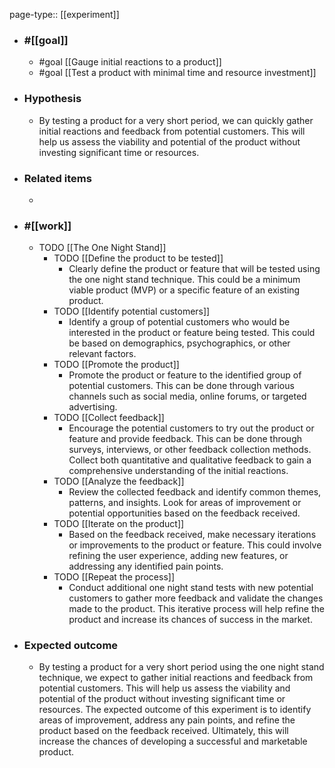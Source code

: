 page-type:: [[experiment]]



  - ### #[[goal]]
    - #goal [[Gauge initial reactions to a product]]
    - #goal [[Test a product with minimal time and resource investment]]
  - ### Hypothesis
    - By testing a product for a very short period, we can quickly gather initial reactions and feedback from potential customers. This will help us assess the viability and potential of the product without investing significant time or resources.
  - ### Related items
    - 
  - ### #[[work]]
    - TODO [[The One Night Stand]]
      - TODO [[Define the product to be tested]]
        - Clearly define the product or feature that will be tested using the one night stand technique. This could be a minimum viable product (MVP) or a specific feature of an existing product.
      - TODO [[Identify potential customers]]
        - Identify a group of potential customers who would be interested in the product or feature being tested. This could be based on demographics, psychographics, or other relevant factors.
      - TODO [[Promote the product]]
        - Promote the product or feature to the identified group of potential customers. This can be done through various channels such as social media, online forums, or targeted advertising.
      - TODO [[Collect feedback]]
        - Encourage the potential customers to try out the product or feature and provide feedback. This can be done through surveys, interviews, or other feedback collection methods. Collect both quantitative and qualitative feedback to gain a comprehensive understanding of the initial reactions.
      - TODO [[Analyze the feedback]]
        - Review the collected feedback and identify common themes, patterns, and insights. Look for areas of improvement or potential opportunities based on the feedback received.
      - TODO [[Iterate on the product]]
        - Based on the feedback received, make necessary iterations or improvements to the product or feature. This could involve refining the user experience, adding new features, or addressing any identified pain points.
      - TODO [[Repeat the process]]
        - Conduct additional one night stand tests with new potential customers to gather more feedback and validate the changes made to the product. This iterative process will help refine the product and increase its chances of success in the market.
  - ### Expected outcome
    - By testing a product for a very short period using the one night stand technique, we expect to gather initial reactions and feedback from potential customers. This will help us assess the viability and potential of the product without investing significant time or resources. The expected outcome of this experiment is to identify areas of improvement, address any pain points, and refine the product based on the feedback received. Ultimately, this will increase the chances of developing a successful and marketable product.
